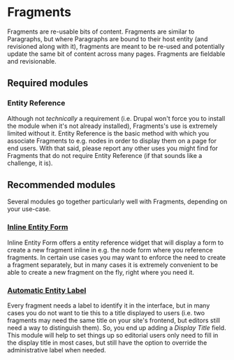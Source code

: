 # Fragments
Fragments are re-usable bits of content. Fragments are similar to
Paragraphs, but where Paragraphs are bound to their host entity (and
revisioned along with it), fragments are meant to be re-used and
potentially update the same bit of content across many pages. Fragments
are fieldable and revisionable.

## Required modules
### Entity Reference
Although not *technically* a requirement (i.e. Drupal won't force you to
install the module when it's not already installed), Fragments's use is
extremely limited without it. Entity Reference is the basic method with
which you associate Fragments to e.g. nodes in order to display them on
a page for end users. With that said, please report any other uses you
might find for Fragments that do not require Entity Reference (if that
sounds like a challenge, it is).

## Recommended modules
Several modules go together particularly well with Fragments, depending on your use-case.

### [Inline Entity Form](https://www.drupal.org/project/inline_entity_form)
Inline Entity Form offers a entity reference widget that will display a
form to create a new fragment inline in e.g. the node form where you
reference fragments. In certain use cases you may want to enforce the
need to create a fragment separately, but in many cases it is extremely
convenient to be able to create a new fragment on the fly, right where
you need it.

### [Automatic Entity Label](https://www.drupal.org/project/auto_entitylabel)
Every fragment needs a label to identify it in the interface, but in
many cases you do not want to tie this to a title displayed to users
(i.e. two fragments may need the same title on your site's frontend, but
editors still need a way to distinguish them). So, you end up adding a
<em>Display Title</em> field. This module will help to set things up so
editorial users only need to fill in the display title in most cases,
but still have the option to override the administrative label when
needed.
